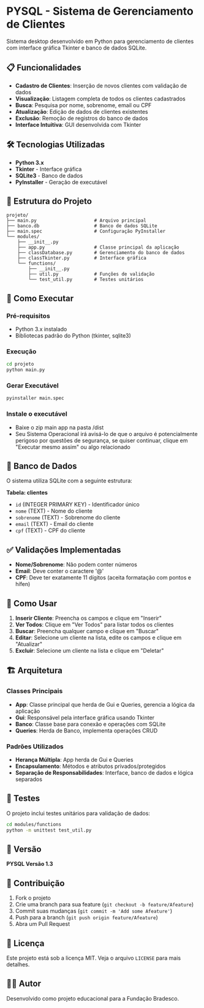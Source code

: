 # PYSQL - Sistema de Gerenciamento de Clientes

Sistema desktop desenvolvido em Python para gerenciamento de clientes com interface gráfica Tkinter e banco de dados SQLite.

## 📋 Funcionalidades

- **Cadastro de Clientes**: Inserção de novos clientes com validação de dados
- **Visualização**: Listagem completa de todos os clientes cadastrados
- **Busca**: Pesquisa por nome, sobrenome, email ou CPF
- **Atualização**: Edição de dados de clientes existentes
- **Exclusão**: Remoção de registros do banco de dados
- **Interface Intuitiva**: GUI desenvolvida com Tkinter

## 🛠️ Tecnologias Utilizadas

- **Python 3.x**
- **Tkinter** - Interface gráfica
- **SQLite3** - Banco de dados
- **PyInstaller** - Geração de executável

## 📁 Estrutura do Projeto

```
projeto/
├── main.py                     # Arquivo principal
├── banco.db                    # Banco de dados SQLite
├── main.spec                   # Configuração PyInstaller
└── modules/
    ├── __init__.py
    ├── app.py                  # Classe principal da aplicação
    ├── classDatabase.py        # Gerenciamento do banco de dados
    ├── classTkinter.py         # Interface gráfica
    └── functions/
        ├── __init__.py
        ├── util.py             # Funções de validação
        └── test_util.py        # Testes unitários
```

## 🚀 Como Executar

### Pré-requisitos
- Python 3.x instalado
- Bibliotecas padrão do Python (tkinter, sqlite3)

### Execução
```bash
cd projeto
python main.py
```

### Gerar Executável
```bash
pyinstaller main.spec
```

### Instale o executável 
- Baixe o zip main app na pasta /dist
- Seu Sistema Operacional irá avisá-lo de que o arquivo é potencialmente perigoso por questões de segurança, se quiser continuar, clique em "Executar mesmo assim" ou algo relacionado

## 💾 Banco de Dados

O sistema utiliza SQLite com a seguinte estrutura:

**Tabela: clientes**
- `id` (INTEGER PRIMARY KEY) - Identificador único
- `nome` (TEXT) - Nome do cliente
- `sobrenome` (TEXT) - Sobrenome do cliente
- `email` (TEXT) - Email do cliente
- `cpf` (TEXT) - CPF do cliente

## ✅ Validações Implementadas

- **Nome/Sobrenome**: Não podem conter números
- **Email**: Deve conter o caractere '@'
- **CPF**: Deve ter exatamente 11 dígitos (aceita formatação com pontos e hífen)

## 🎯 Como Usar

1. **Inserir Cliente**: Preencha os campos e clique em "Inserir"
2. **Ver Todos**: Clique em "Ver Todos" para listar todos os clientes
3. **Buscar**: Preencha qualquer campo e clique em "Buscar"
4. **Editar**: Selecione um cliente na lista, edite os campos e clique em "Atualizar"
5. **Excluir**: Selecione um cliente na lista e clique em "Deletar"

## 🏗️ Arquitetura

### Classes Principais

- **App**: Classe principal que herda de Gui e Queries, gerencia a lógica da aplicação
- **Gui**: Responsável pela interface gráfica usando Tkinter
- **Banco**: Classe base para conexão e operações com SQLite
- **Queries**: Herda de Banco, implementa operações CRUD

### Padrões Utilizados

- **Herança Múltipla**: App herda de Gui e Queries
- **Encapsulamento**: Métodos e atributos privados/protegidos
- **Separação de Responsabilidades**: Interface, banco de dados e lógica separados

## 🧪 Testes

O projeto inclui testes unitários para validação de dados:

```bash
cd modules/functions
python -m unittest test_util.py
```

## 📝 Versão

**PYSQL Versão 1.3**

## 🤝 Contribuição

1. Fork o projeto
2. Crie uma branch para sua feature (`git checkout -b feature/Afeature`)
3. Commit suas mudanças (`git commit -m 'Add some Afeature'`)
4. Push para a branch (`git push origin feature/Afeature`)
5. Abra um Pull Request

## 📄 Licença

Este projeto está sob a licença MIT. Veja o arquivo `LICENSE` para mais detalhes.

## 👨‍💻 Autor

Desenvolvido como projeto educacional para a Fundação Bradesco.
